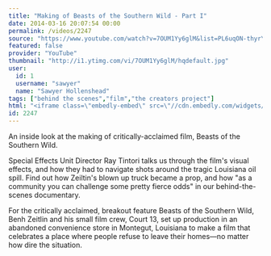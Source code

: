```yaml
---
title: "Making of Beasts of the Southern Wild - Part I"
date: 2014-03-16 20:07:54 00:00
permalink: /videos/2247
source: "https://www.youtube.com/watch?v=7OUM1Yy6glM&list=PL6uqON-thyrYoP65o0JB5IbcrVrzx_kwN"
featured: false
provider: "YouTube"
thumbnail: "http://i1.ytimg.com/vi/7OUM1Yy6glM/hqdefault.jpg"
user:
  id: 1
  username: "sawyer"
  name: "Sawyer Hollenshead"
tags: ["behind the scenes","film","the creators project"]
html: "<iframe class=\"embedly-embed\" src=\"//cdn.embedly.com/widgets/media.html?src=http%3A%2F%2Fwww.youtube.com%2Fembed%2Fvideoseries%3Fwmode%3Dtransparent%26list%3DPL6uqON-thyrYoP65o0JB5IbcrVrzx_kwN&url=http%3A%2F%2Fwww.youtube.com%2Fwatch%3Fv%3D7OUM1Yy6glM%26list%3DPL6uqON-thyrYoP65o0JB5IbcrVrzx_kwN%26index%3D8&image=http%3A%2F%2Fi1.ytimg.com%2Fvi%2F7OUM1Yy6glM%2Fhqdefault.jpg&key=daaebf4d9cdd46779200162d0ca86e20&type=text%2Fhtml&schema=youtube\" width=\"854\" height=\"480\" scrolling=\"no\" frameborder=\"0\" allowfullscreen></iframe>"
id: 2247
---
```


An inside look at the making of critically-acclaimed film, Beasts of the Southern Wild. 

Special Effects Unit Director Ray Tintori talks us through the film's visual effects, and how they had to navigate shots around the tragic Louisiana oil spill. Find out how Zeiltin's blown up truck became a prop, and how "as a community you can challenge some pretty fierce odds" in our behind-the-scenes documentary. 

For the critically acclaimed, breakout feature Beasts of the Southern Wild, Benh Zeitlin and his small film crew, Court 13, set up production in an abandoned convenience store in Montegut, Louisiana to make a film that celebrates a place where people refuse to leave their homes—no matter how dire the situation.